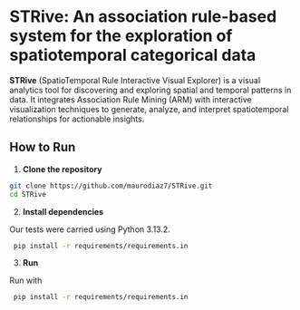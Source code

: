 # STRive: An association rule-based system for the exploration of spatiotemporal categorical data

**STRive** (SpatioTemporal Rule Interactive Visual Explorer) is a visual analytics tool for discovering and exploring spatial and temporal patterns in data. It integrates Association Rule Mining (ARM) with interactive visualization techniques to generate, analyze, and interpret spatiotemporal relationships for actionable insights.

## How to Run

1. **Clone the repository**

```bash
git clone https://github.com/maurodiaz7/STRive.git
cd STRive
```

2. **Install dependencies**

Our tests were carried using Python 3.13.2. 

```bash
 pip install -r requirements/requirements.in
```

3. **Run**

Run with 
```bash
 pip install -r requirements/requirements.in
```
